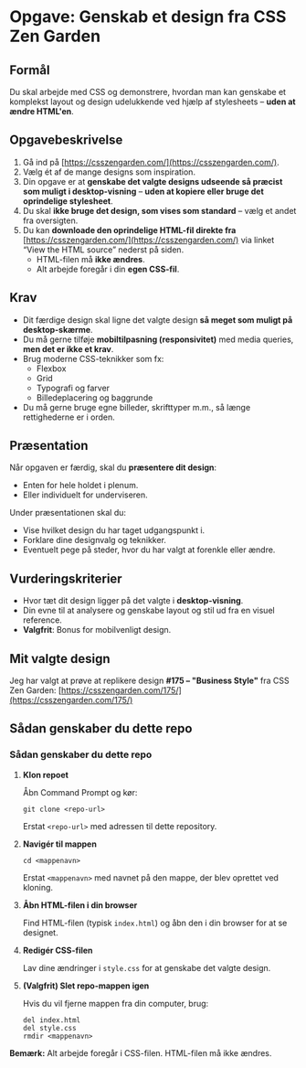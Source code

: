 # Opgave: Genskab et design fra CSS Zen Garden

## Formål

Du skal arbejde med CSS og demonstrere, hvordan man kan genskabe et komplekst layout og design udelukkende ved hjælp af stylesheets – **uden at ændre HTML'en**.

## Opgavebeskrivelse

1. Gå ind på [https://csszengarden.com/](https://csszengarden.com/).
2. Vælg ét af de mange designs som inspiration.
3. Din opgave er at **genskabe det valgte designs udseende så præcist som muligt i desktop-visning** – **uden at kopiere eller bruge det oprindelige stylesheet**.
4. Du skal **ikke bruge det design, som vises som standard** – vælg et andet fra oversigten.
5. Du kan **downloade den oprindelige HTML-fil direkte fra** [https://csszengarden.com/](https://csszengarden.com/) via linket “View the HTML source” nederst på siden.  
   - HTML-filen må **ikke ændres**.  
   - Alt arbejde foregår i din **egen CSS-fil**.

## Krav

- Dit færdige design skal ligne det valgte design **så meget som muligt på desktop-skærme**.
- Du må gerne tilføje **mobiltilpasning (responsivitet)** med media queries, **men det er ikke et krav**.
- Brug moderne CSS-teknikker som fx:
  - Flexbox
  - Grid
  - Typografi og farver
  - Billedeplacering og baggrunde
- Du må gerne bruge egne billeder, skrifttyper m.m., så længe rettighederne er i orden.

## Præsentation

Når opgaven er færdig, skal du **præsentere dit design**:
- Enten for hele holdet i plenum.
- Eller individuelt for underviseren.

Under præsentationen skal du:
- Vise hvilket design du har taget udgangspunkt i.
- Forklare dine designvalg og teknikker.
- Eventuelt pege på steder, hvor du har valgt at forenkle eller ændre.

## Vurderingskriterier

- Hvor tæt dit design ligger på det valgte i **desktop-visning**.
- Din evne til at analysere og genskabe layout og stil ud fra en visuel reference.
- **Valgfrit**: Bonus for mobilvenligt design.

## Mit valgte design

Jeg har valgt at prøve at replikere design **#175 – "Business Style"** fra CSS Zen Garden: [https://csszengarden.com/175/](https://csszengarden.com/175/)

## Sådan genskaber du dette repo

### Sådan genskaber du dette repo

1. **Klon repoet**
   
   Åbn Command Prompt og kør:
   ```
   git clone <repo-url>
   ```
   Erstat `<repo-url>` med adressen til dette repository.

2. **Navigér til mappen**
   ```
   cd <mappenavn>
   ```
   Erstat `<mappenavn>` med navnet på den mappe, der blev oprettet ved kloning.

3. **Åbn HTML-filen i din browser**
   
   Find HTML-filen (typisk `index.html`) og åbn den i din browser for at se designet.

4. **Redigér CSS-filen**
   
   Lav dine ændringer i `style.css` for at genskabe det valgte design.

5. **(Valgfrit) Slet repo-mappen igen**
   
   Hvis du vil fjerne mappen fra din computer, brug:
   ```
   del index.html
   del style.css
   rmdir <mappenavn>
   ```

**Bemærk:** Alt arbejde foregår i CSS-filen. HTML-filen må ikke ændres.
